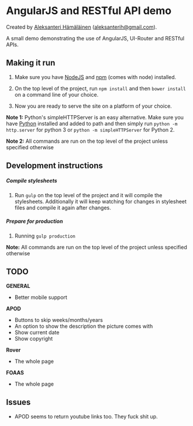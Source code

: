 AngularJS and RESTful API demo
===================================
Created by [Aleksanteri Hämäläinen](http://nsquared.fi) (aleksanterih@gmail.com).

A small demo demonstrating the use of AngularJS, UI-Router and RESTful APIs.

## Making it run

1. Make sure you have [NodeJS](https://nodejs.org/en/) and [npm](https://www.npmjs.com/) (comes with node) installed.

2. On the top level of the project, run `npm install` and then `bower install` on a command line of your choice.

3. Now you are ready to serve the site on a platform of your choice.

**Note 1:**
Python's simpleHTTPServer is an easy alternative. Make sure you have [Python](https://www.python.org/downloads/) installed and added to path and then simply run `python -m http.server` for python 3 or `python -m simpleHTTPServer` for Python 2.

**Note 2:**
All commands are run on the top level of the project unless specified otherwise

## Development instructions

##### Compile stylesheets
1. Run `gulp` on the top level of the project and it will compile the stylesheets. Additionally it will keep watching for changes in stylesheet files and compile it again after changes.

##### Prepare for production
1. Running `gulp production`

**Note:**
All commands are run on the top level of the project unless specified otherwise

## TODO

**GENERAL**
* Better mobile support

**APOD**
* Buttons to skip weeks/months/years
* An option to show the description the picture comes with
* Show current date
* Show copyright

**Rover**
* The whole page

**FOAAS**
* The whole page

## Issues

* APOD seems to return youtube links too. They fuck shit up.
